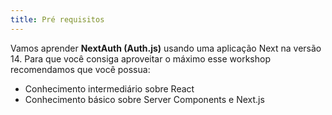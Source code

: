 ```yaml
---
title: Pré requisitos
---
```


Vamos aprender **NextAuth (Auth.js)** usando uma aplicação Next na versão 14. Para que você consiga aproveitar o máximo esse workshop recomendamos que você possua:

- Conhecimento intermediário sobre React
- Conhecimento básico sobre Server Components e Next.js
